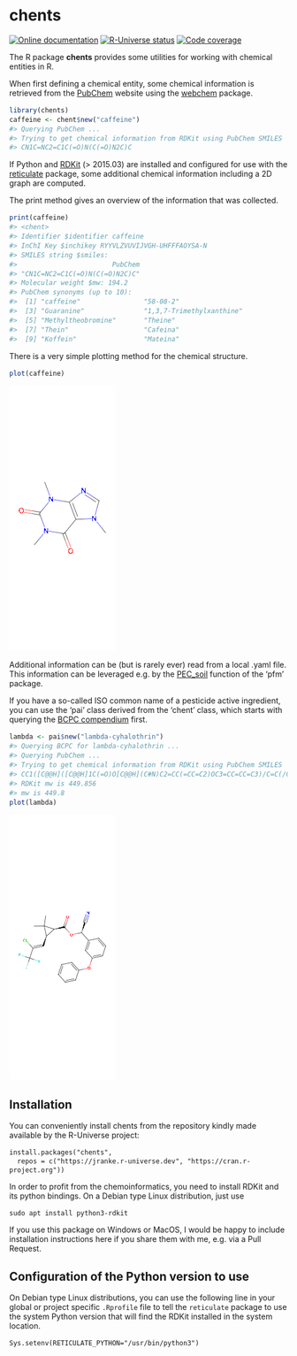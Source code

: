 
<!-- README.md is generated from README.rmd. Please edit that file -->

# chents

[![Online
documentation](https://img.shields.io/badge/docs-jrwb.de-blue.svg)](https://pkgdown.jrwb.de/chents/)
[![R-Universe
status](https://jranke.r-universe.dev/badges/chents)](https://jranke.r-universe.dev/chents)
[![Code
coverage](https://img.shields.io/badge/coverage-jrwb.de-blue.svg)](https://pkgdown.jrwb.de/chents/coverage/coverage.html)

The R package **chents** provides some utilities for working with
chemical entities in R.

When first defining a chemical entity, some chemical information is
retrieved from the [PubChem](https://pubchem.ncbi.nlm.nih.gov/) website
using the [webchem](https://docs.ropensci.org/webchem/) package.

``` r
library(chents)
caffeine <- chent$new("caffeine")
#> Querying PubChem ...
#> Trying to get chemical information from RDKit using PubChem SMILES
#> CN1C=NC2=C1C(=O)N(C(=O)N2C)C
```

If Python and [RDKit](https://rdkit.org) (\> 2015.03) are installed and
configured for use with the
[reticulate](https://rstudio.github.io/reticulate/) package, some
additional chemical information including a 2D graph are computed.

The print method gives an overview of the information that was
collected.

``` r
print(caffeine)
#> <chent>
#> Identifier $identifier caffeine 
#> InChI Key $inchikey RYYVLZVUVIJVGH-UHFFFAOYSA-N 
#> SMILES string $smiles:
#>                        PubChem 
#> "CN1C=NC2=C1C(=O)N(C(=O)N2C)C" 
#> Molecular weight $mw: 194.2 
#> PubChem synonyms (up to 10):
#>  [1] "caffeine"                "58-08-2"                
#>  [3] "Guaranine"               "1,3,7-Trimethylxanthine"
#>  [5] "Methyltheobromine"       "Theine"                 
#>  [7] "Thein"                   "Cafeina"                
#>  [9] "Koffein"                 "Mateina"
```

There is a very simple plotting method for the chemical structure.

``` r
plot(caffeine)
```

![](man/figures/README-unnamed-chunk-4-1.png)<!-- -->

Additional information can be (but is rarely ever) read from a local
.yaml file. This information can be leveraged e.g. by the
[PEC_soil](https://pkgdown.jrwb.de/pfm/reference/PEC_soil.html) function
of the ‘pfm’ package.

If you have a so-called ISO common name of a pesticide active
ingredient, you can use the ‘pai’ class derived from the ‘chent’ class,
which starts with querying the [BCPC
compendium](http://www.bcpcpesticidecompendium.org/) first.

``` r
lambda <- pai$new("lambda-cyhalothrin")
#> Querying BCPC for lambda-cyhalothrin ...
#> Querying PubChem ...
#> Trying to get chemical information from RDKit using PubChem SMILES
#> CC1([C@@H]([C@@H]1C(=O)O[C@@H](C#N)C2=CC(=CC=C2)OC3=CC=CC=C3)/C=C(/C(F)(F)F)\Cl)C
#> RDKit mw is 449.856
#> mw is 449.8
plot(lambda)
```

![](man/figures/README-unnamed-chunk-5-1.png)<!-- -->

## Installation

You can conveniently install chents from the repository kindly made
available by the R-Universe project:

    install.packages("chents",
      repos = c("https://jranke.r-universe.dev", "https://cran.r-project.org"))

In order to profit from the chemoinformatics, you need to install RDKit
and its python bindings. On a Debian type Linux distribution, just use

    sudo apt install python3-rdkit

If you use this package on Windows or MacOS, I would be happy to include
installation instructions here if you share them with me, e.g. via a
Pull Request.

## Configuration of the Python version to use

On Debian type Linux distributions, you can use the following line in
your global or project specific `.Rprofile` file to tell the
`reticulate` package to use the system Python version that will find the
RDKit installed in the system location.

    Sys.setenv(RETICULATE_PYTHON="/usr/bin/python3")
